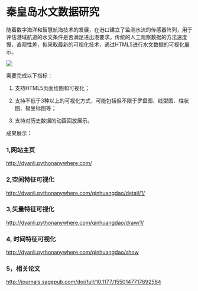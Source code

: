 
# 秦皇岛水文数据研究

随着数字海洋和智慧航海技术的发展，在港口建立了监测水流的传感器阵列，用于评估港域航道的水文条件是否满足进出港要求。传统的人工观察数据的方法速度慢，直观性差，拟采取最新的可视化技术，通过HTML5进行水文数据的可视化展示。

![](http://otlgk6w53.bkt.clouddn.com/fig1.gif)

需要完成以下指标：
1. 支持HTML5页面绘图和可视化；

2. 支持不低于3种以上的可视化方式，可能包括但不限于罗盘图、线型图、柱状图、极坐标图等；

3. 支持对历史数据的动画回放展示。


成果展示：
### 1,网站主页
http://dyanli.pythonanywhere.com/

### 2,空间特征可视化
http://dyanli.pythonanywhere.com/qinhuangdao/detail/1/

### 3,矢量特征可视化
http://dyanli.pythonanywhere.com/qinhuangdao/draw/1/

### 4, 时间特征可视化
http://dyanli.pythonanywhere.com/qinhuangdao/show

### 5，相关论文
http://journals.sagepub.com/doi/full/10.1177/1550147717692584

